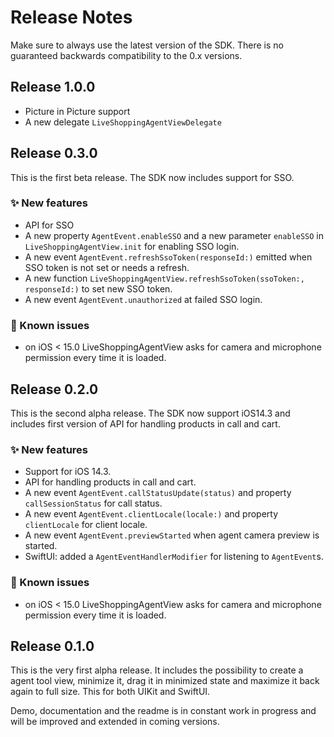 # Release Notes

Make sure to always use the latest version of the SDK. There is no guaranteed backwards compatibility to the 0.x versions.

## Release 1.0.0

* Picture in Picture support
* A new delegate `LiveShoppingAgentViewDelegate`

## Release 0.3.0

This is the first beta release. The SDK now includes support for SSO.

### ✨ New features

* API for SSO
* A new property `AgentEvent.enableSSO` and a new parameter `enableSSO` in `LiveShoppingAgentView.init` for enabling SSO login.
* A new event `AgentEvent.refreshSsoToken(responseId:)` emitted when SSO token is not set or needs a refresh.
* A new function `LiveShoppingAgentView.refreshSsoToken(ssoToken:, responseId:)` to set new SSO token.
* A new event `AgentEvent.unauthorized` at failed SSO login.

### 🐛 Known issues

* on iOS < 15.0 LiveShoppingAgentView asks for camera and microphone permission every time it is loaded.

## Release 0.2.0

This is the second alpha release. The SDK now support iOS14.3 and includes first version of API for handling products in call and cart.

### ✨ New features

* Support for iOS 14.3.
* API for handling products in call and cart.
* A new event `AgentEvent.callStatusUpdate(status)` and property `callSessionStatus` for call status.
* A new event `AgentEvent.clientLocale(locale:)` and property `clientLocale` for client locale.
* A new event `AgentEvent.previewStarted` when agent camera preview is started.
* SwiftUI: added a `AgentEventHandlerModifier` for listening to `AgentEvent`s.

### 🐛 Known issues

* on iOS < 15.0 LiveShoppingAgentView asks for camera and microphone permission every time it is loaded.

## Release 0.1.0

This is the very first alpha release. It includes the possibility to create a agent tool view, minimize it, drag it in minimized state and maximize it back again to full size. This for both UIKit and SwiftUI.

Demo, documentation and the readme is in constant work in progress and will be improved and extended in coming versions.
